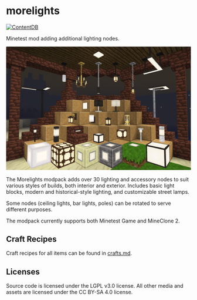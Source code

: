 # morelights

[![ContentDB](https://content.minetest.net/packages/random_geek/morelights/shields/downloads/)](https://content.minetest.net/packages/random_geek/morelights/)

Minetest mod adding additional lighting nodes.

![Screenshot](screenshot.png)

The Morelights modpack adds over 30 lighting and accessory nodes to suit various styles of builds, both interior and exterior.
Includes basic light blocks, modern and historical-style lighting, and customizable street lamps.

Some nodes (ceiling lights, bar lights, poles) can be rotated to serve different purposes.

The modpack currently supports both Minetest Game and MineClone 2.

## Craft Recipes

Craft recipes for all items can be found in [crafts.md](crafts.md).

## Licenses

Source code is licensed under the LGPL v3.0 license.
All other media and assets are licensed under the CC BY-SA 4.0 license.
